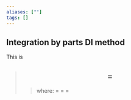 ```yaml
---
aliases: [""]
tags: []
---
```


## Integration by parts DI method
This is

> ## $$  = $$ 
>> where:
>> $=$ 
>> $=$
>> $=$


